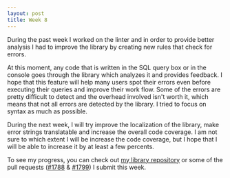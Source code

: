 ```yaml
---
layout: post
title: Week 8
---
```


During the past week I worked on the linter and in order to provide better analysis I had to improve the library by creating new rules that check for errors.

At this moment, any code that is written in the SQL query box or in the console goes through the library which analyzes it and provides feedback. I hope that this feature will help many users spot their errors even before executing their queries and improve their work flow. Some of the errors are pretty difficult to detect and the overhead involved isn't worth it, which means that not all errors are detected by the library. I tried to focus on syntax as much as possible.

During the next week, I will try improve the localization of the library, make error strings translatable and increase the overall code coverage. I am not sure to which extent I will be increase the code coverage, but I hope that I will be able to increase it by at least a few percents.

To see my progress, you can check out [my library repository](https://github.com/udan11/sql-parser) or some of the pull requests ([#1788](https://github.com/phpmyadmin/phpmyadmin/pull/1788) & [#1799](https://github.com/phpmyadmin/phpmyadmin/pull/1799)) I submit this week.